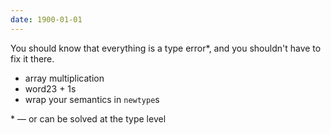 ```yaml
---
date: 1900-01-01
---
```



You should know that everything is a type error\*, and you shouldn't have to fix
it there.

 * array multiplication
 * word23 + 1s
 * wrap your semantics in `newtype`s

\* — or can be solved at the type level
